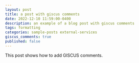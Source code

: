```yaml
---
layout: post
title: a post with giscus comments
date: 2022-12-10 11:59:00-0400
description: an example of a blog post with giscus comments
tags: formatting
categories: sample-posts external-services
giscus_comments: true
published: false
---
```

This post shows how to add GISCUS comments.

